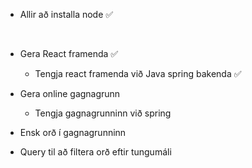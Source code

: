 - Allir að installa node ✅

<br>

- Gera React framenda ✅
  - Tengja react framenda við Java spring bakenda ✅

- Gera online gagnagrunn
  - Tengja gagnagrunninn við spring

- Ensk orð í gagnagrunninn

- Query til að filtera orð eftir tungumáli